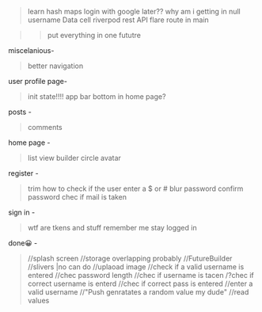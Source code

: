> learn hash maps
> login with google later??
> why am i getting in null username
> Data cell
> riverpod
> rest API
> flare
> route in main

> > put everything in one fututre

miscelanious-

> better navigation

user profile page-

> init state!!!!
> app bar
> bottom in home page?

posts -

> comments

home page -

> list view
> builder
> circle avatar

register -

> trim
> how to check if the user enter a $ or #
> blur password
> confirm password
> chec if mail is taken

sign in -

> wtf are tkens and stuff
> remember me
> stay logged in

done😀 -

> //splash screen
> //storage overlapping probably
> //FutureBuilder
> //slivers |no can do
> //uplaoad image
> //check if a valid username is entered
> //chec password length
> //chec if username is tacen
> /?chec if correct username is enterd
> //chec if correct pass is entered
> //enter a valid username
> //"Push genratates a random value my dude"
> //read values

